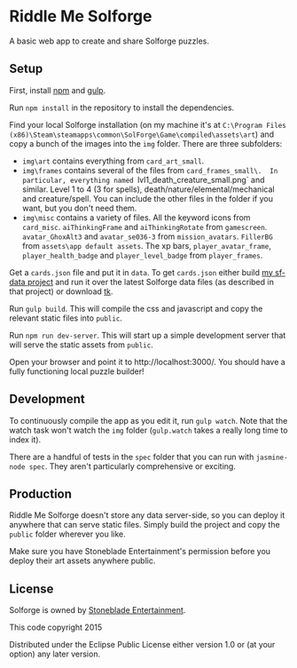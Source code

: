 # Riddle Me Solforge

A basic web app to create and share Solforge puzzles.

##  Setup

First, install [npm](https://www.npmjs.com/) and [gulp](http://gulpjs.com/).

Run `npm install` in the repository to install the dependencies.

Find your local Solforge installation (on my machine it's at `C:\Program Files (x86)\Steam\steamapps\common\SolForge\Game\compiled\assets\art`) and copy a bunch of the images into the `img` folder.  There are three subfolders:

* `img\art` contains everything from `card_art_small`.
* `img\frames` contains several of the files from `card_frames_small\.  In particular, everything named `lvl1_death_creature_small.png` and similar.  Level 1 to 4 (3 for spells), death/nature/elemental/mechanical and creature/spell.  You can include the other files in the folder if you want, but you don't need them.
* `img\misc` contains a variety of files.  All the keyword icons from `card_misc`.  `aiThinkingFrame` and `aiThinkingRotate` from `gamescreen`.  `avatar_GhoxAlt3` and `avatar_se036-3` from `mission_avatars`.  `FillerBG` from `assets\app default assets`. The xp bars, `player_avatar_frame`, `player_health_badge` and `player_level_badge` from `player_frames`.

Get a `cards.json` file and put it in `data`.  To get `cards.json` either build [my sf-data project](https://github.com/skermes/sf-data) and run it over the latest Solforge data files (as described in that project) or download [tk](tk/cards.json).

Run `gulp build`.  This will compile the css and javascript and copy the relevant static files into `public`.

Run `npm run dev-server`.  This will start up a simple development server that will serve the static assets from `public`.

Open your browser and point it to http://localhost:3000/.  You should have a fully functioning local puzzle builder!

## Development

To continuously compile the app as you edit it, run `gulp watch`.  Note that the watch task won't watch the `img` folder (`gulp.watch` takes a really long time to index it).

There are a handful of tests in the `spec` folder that you can run with `jasmine-node spec`.  They aren't particularly comprehensive or exciting.

## Production

Riddle Me Solforge doesn't store any data server-side, so you can deploy it anywhere that can serve static files.  Simply build the project and copy the `public` folder wherever you like.

Make sure you have Stoneblade Entertainment's permission before you deploy their art assets anywhere public.

## License

Solforge is owned by [Stoneblade Entertainment](http://solforgegame.com).

This code copyright 2015

Distributed under the Eclipse Public License either version 1.0 or (at your option) any later version.
